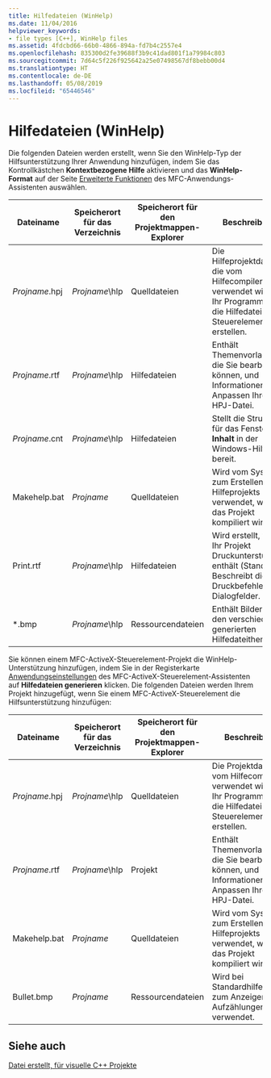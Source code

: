 ```yaml
---
title: Hilfedateien (WinHelp)
ms.date: 11/04/2016
helpviewer_keywords:
- file types [C++], WinHelp files
ms.assetid: 4fdcbd66-66b0-4866-894a-fd7b4c2557e4
ms.openlocfilehash: 835300d2fe39688f3b9c41dad801f1a79984c803
ms.sourcegitcommit: 7d64c5f226f925642a25e07498567df8bebb00d4
ms.translationtype: HT
ms.contentlocale: de-DE
ms.lasthandoff: 05/08/2019
ms.locfileid: "65446546"
---
```

# <a name="help-files-winhelp"></a>Hilfedateien (WinHelp)

Die folgenden Dateien werden erstellt, wenn Sie den WinHelp-Typ der Hilfsunterstützung Ihrer Anwendung hinzufügen, indem Sie das Kontrollkästchen **Kontextbezogene Hilfe** aktivieren und das **WinHelp-Format** auf der Seite [Erweiterte Funktionen](../../mfc/reference/advanced-features-mfc-application-wizard.md) des MFC-Anwendungs-Assistenten auswählen.

|Dateiname|Speicherort für das Verzeichnis|Speicherort für den Projektmappen-Explorer|Beschreibung|
|---------------|------------------------|--------------------------------|-----------------|
|*Projname*.hpj|*Projname*\hlp|Quelldateien|Die Hilfeprojektdatei, die vom Hilfecompiler verwendet wird, um Ihr Programm oder die Hilfedatei des Steuerelements zu erstellen.|
|*Projname*.rtf|*Projname*\hlp|Hilfedateien|Enthält Themenvorlagen, die Sie bearbeiten können, und Informationen zum Anpassen Ihrer HPJ-Datei.|
|*Projname*.cnt|*Projname*\hlp|Hilfedateien|Stellt die Struktur für das Fenster **Inhalt** in der Windows-Hilfe bereit.|
|Makehelp.bat|*Projname*|Quelldateien|Wird vom System zum Erstellen des Hilfeprojekts verwendet, wenn das Projekt kompiliert wird.|
|Print.rtf|*Projname*\hlp|Hilfedateien|Wird erstellt, wenn Ihr Projekt Druckunterstützung enthält (Standard). Beschreibt die Druckbefehle und Dialogfelder.|
|*.bmp|*Projname*\hlp|Ressourcendateien|Enthält Bilder zu den verschiedenen generierten Hilfedateithemen.|

Sie können einem MFC-ActiveX-Steuerelement-Projekt die WinHelp-Unterstützung hinzufügen, indem Sie in der Registerkarte [Anwendungseinstellungen](../../mfc/reference/application-settings-mfc-activex-control-wizard.md) des MFC-ActiveX-Steuerelement-Assistenten auf **Hilfedateien generieren** klicken. Die folgenden Dateien werden Ihrem Projekt hinzugefügt, wenn Sie einem MFC-ActiveX-Steuerelement die Hilfsunterstützung hinzufügen:

|Dateiname|Speicherort für das Verzeichnis|Speicherort für den Projektmappen-Explorer|Beschreibung|
|---------------|------------------------|--------------------------------|-----------------|
|*Projname*.hpj|*Projname*\hlp|Quelldateien|Die Projektdatei, die vom Hilfecompiler verwendet wird, um Ihr Programm oder die Hilfedatei des Steuerelements zu erstellen.|
|*Projname*.rtf|*Projname*\hlp|Projekt|Enthält Themenvorlagen, die Sie bearbeiten können, und Informationen zum Anpassen Ihrer HPJ-Datei.|
|Makehelp.bat|*Projname*|Quelldateien|Wird vom System zum Erstellen des Hilfeprojekts verwendet, wenn das Projekt kompiliert wird.|
|Bullet.bmp|*Projname*|Ressourcendateien|Wird bei Standardhilfethemen zum Anzeigen von Aufzählungen verwendet.|

## <a name="see-also"></a>Siehe auch

[Datei erstellt, für visuelle C++ Projekte](file-types-created-for-visual-cpp-projects.md)
